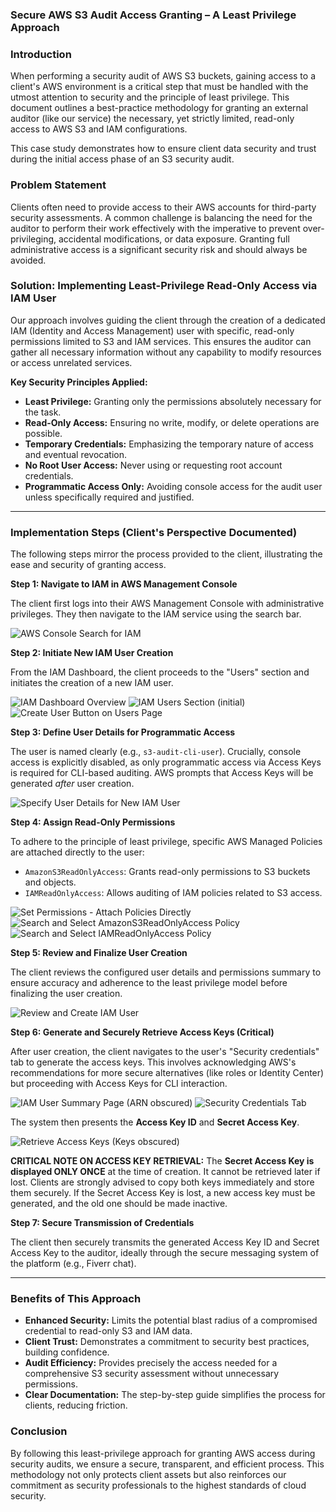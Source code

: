 ### **Secure AWS S3 Audit Access Granting – A Least Privilege Approach**

### **Introduction**

When performing a security audit of AWS S3 buckets, gaining access to a client's AWS environment is a critical step that must be handled with the utmost attention to security and the principle of least privilege. This document outlines a best-practice methodology for granting an external auditor (like our service) the necessary, yet strictly limited, read-only access to AWS S3 and IAM configurations.

This case study demonstrates how to ensure client data security and trust during the initial access phase of an S3 security audit.

### **Problem Statement**

Clients often need to provide access to their AWS accounts for third-party security assessments. A common challenge is balancing the need for the auditor to perform their work effectively with the imperative to prevent over-privileging, accidental modifications, or data exposure. Granting full administrative access is a significant security risk and should always be avoided.

### **Solution: Implementing Least-Privilege Read-Only Access via IAM User**

Our approach involves guiding the client through the creation of a dedicated IAM (Identity and Access Management) user with specific, read-only permissions limited to S3 and IAM services. This ensures the auditor can gather all necessary information without any capability to modify resources or access unrelated services.

**Key Security Principles Applied:**
* **Least Privilege:** Granting only the permissions absolutely necessary for the task.
* **Read-Only Access:** Ensuring no write, modify, or delete operations are possible.
* **Temporary Credentials:** Emphasizing the temporary nature of access and eventual revocation.
* **No Root User Access:** Never using or requesting root account credentials.
* **Programmatic Access Only:** Avoiding console access for the audit user unless specifically required and justified.

---

### **Implementation Steps (Client's Perspective Documented)**

The following steps mirror the process provided to the client, illustrating the ease and security of granting access.

**Step 1: Navigate to IAM in AWS Management Console**

The client first logs into their AWS Management Console with administrative privileges. They then navigate to the IAM service using the search bar.

![AWS Console Search for IAM](images/IAM1.jpg)

**Step 2: Initiate New IAM User Creation**

From the IAM Dashboard, the client proceeds to the "Users" section and initiates the creation of a new IAM user.

![IAM Dashboard Overview](images/IAM2.jpg)
![IAM Users Section (initial)](images/IAM_user_1.jpg)
![Create User Button on Users Page](images/IAM_user7_.jpg)

**Step 3: Define User Details for Programmatic Access**

The user is named clearly (e.g., `s3-audit-cli-user`). Crucially, console access is explicitly disabled, as only programmatic access via Access Keys is required for CLI-based auditing. AWS prompts that Access Keys will be generated *after* user creation.

![Specify User Details for New IAM User](images/IAM_user_2.jpg)

**Step 4: Assign Read-Only Permissions**

To adhere to the principle of least privilege, specific AWS Managed Policies are attached directly to the user:
* `AmazonS3ReadOnlyAccess`: Grants read-only permissions to S3 buckets and objects.
* `IAMReadOnlyAccess`: Allows auditing of IAM policies related to S3 access.

![Set Permissions - Attach Policies Directly](images/IAM_user_3.jpg)
![Search and Select AmazonS3ReadOnlyAccess Policy](images/IAM_user4_.jpg)
![Search and Select IAMReadOnlyAccess Policy](images/IAM_user5_.jpg)

**Step 5: Review and Finalize User Creation**

The client reviews the configured user details and permissions summary to ensure accuracy and adherence to the least privilege model before finalizing the user creation.

![Review and Create IAM User](images/IAM_user6_.jpg)

**Step 6: Generate and Securely Retrieve Access Keys (Critical)**

After user creation, the client navigates to the user's "Security credentials" tab to generate the access keys. This involves acknowledging AWS's recommendations for more secure alternatives (like roles or Identity Center) but proceeding with Access Keys for CLI interaction.

![IAM User Summary Page (ARN obscured)](images/IAM_user8.jpg)
![Security Credentials Tab](images/IAM_user9.jpg)

The system then presents the **Access Key ID** and **Secret Access Key**.

![Retrieve Access Keys (Keys obscured)](images/IAM_user10.jpg)

**CRITICAL NOTE ON ACCESS KEY RETRIEVAL:**
The **Secret Access Key is displayed ONLY ONCE** at the time of creation. It cannot be retrieved later if lost. Clients are strongly advised to copy both keys immediately and store them securely. If the Secret Access Key is lost, a new access key must be generated, and the old one should be made inactive.

**Step 7: Secure Transmission of Credentials**

The client then securely transmits the generated Access Key ID and Secret Access Key to the auditor, ideally through the secure messaging system of the platform (e.g., Fiverr chat).

---

### **Benefits of This Approach**

* **Enhanced Security:** Limits the potential blast radius of a compromised credential to read-only S3 and IAM data.
* **Client Trust:** Demonstrates a commitment to security best practices, building confidence.
* **Audit Efficiency:** Provides precisely the access needed for a comprehensive S3 security assessment without unnecessary permissions.
* **Clear Documentation:** The step-by-step guide simplifies the process for clients, reducing friction.

### **Conclusion**

By following this least-privilege approach for granting AWS access during security audits, we ensure a secure, transparent, and efficient process. This methodology not only protects client assets but also reinforces our commitment as security professionals to the highest standards of cloud security.

